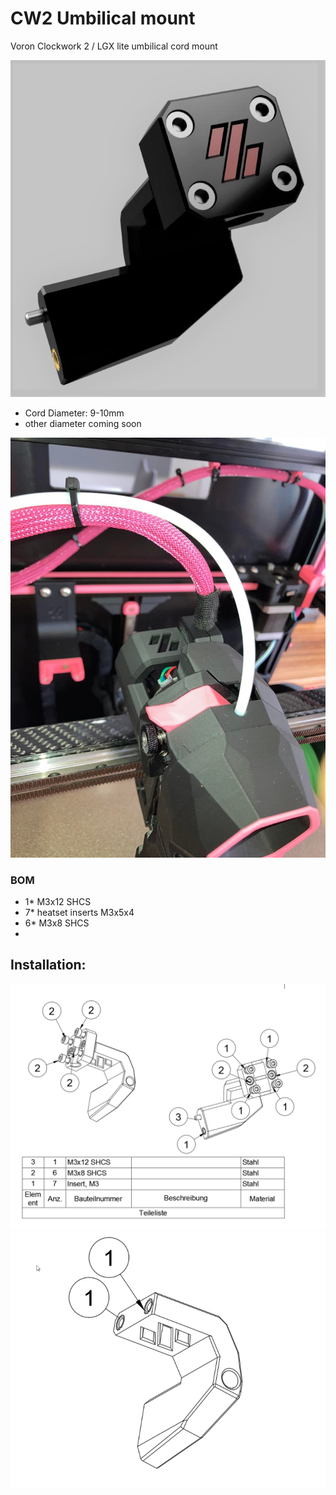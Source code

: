 # CW2 Umbilical mount
Voron Clockwork 2 / LGX lite umbilical cord mount


![Mounting](https://github.com/DeBau/VoronMods/blob/main/CW2%20umbilical%20mount/Pics/view01.jpg?raw=true)

- Cord Diameter: 9-10mm
- other diameter coming soon


![Mounting](https://github.com/DeBau/VoronMods/blob/main/CW2%20umbilical%20mount/Pics/upper01.jpg?raw=true)


### BOM 
   - 1* M3x12 SHCS  
   - 7* heatset inserts M3x5x4
   - 6* M3x8 SHCS
   - 
## Installation:  

![Mounting](https://github.com/DeBau/VoronMods/blob/main/CW2%20umbilical%20mount/Pics/Umbilical06.png?raw=true)
![Mounting](https://github.com/DeBau/VoronMods/blob/main/CW2%20umbilical%20mount/Pics/Umbilical008.png?raw=true)
